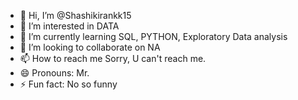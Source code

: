 - 👋 Hi, I’m @Shashikirankk15
- 👀 I’m interested in DATA
- 🌱 I’m currently learning SQL, PYTHON, Exploratory Data analysis
- 💞️ I’m looking to collaborate on NA
- 📫 How to reach me Sorry, U can't reach me.
- 😄 Pronouns: Mr.
- ⚡ Fun fact: No so funny

<!---
Shashikirankk15/Shashikirankk15 is a ✨ special ✨ repository because its `README.md` (this file) appears on your GitHub profile.
You can click the Preview link to take a look at your changes.
--->
